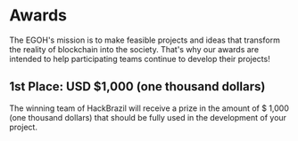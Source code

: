 # Awards

The EGOH's mission is to make feasible projects and ideas that transform the reality of blockchain into the society. That's why our awards are intended to help participating teams continue to develop their projects!

## 1st Place: **USD $1,000 \(one thousand dollars\)**

The winning team of HackBrazil will receive a prize in the amount of $ 1,000 \(one thousand dollars\) that should be fully used in the development of your project.

